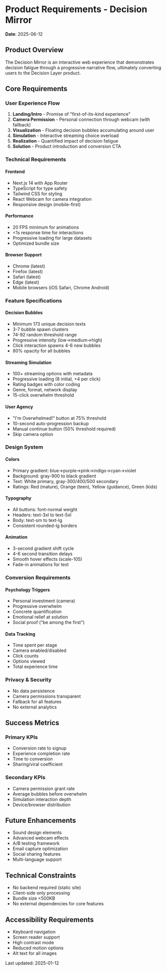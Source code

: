 # Product Requirements - Decision Mirror

**Date**: 2025-06-12

## Product Overview

The Decision Mirror is an interactive web experience that demonstrates decision fatigue through a progressive narrative flow, ultimately converting users to the Decision Layer product.

## Core Requirements

### User Experience Flow

1. **Landing/Intro** - Promise of "first-of-its-kind experience"
2. **Camera Permission** - Personal connection through webcam (with fallback)
3. **Visualization** - Floating decision bubbles accumulating around user
4. **Simulation** - Interactive streaming choice overload
5. **Realization** - Quantified impact of decision fatigue
6. **Solution** - Product introduction and conversion CTA

### Technical Requirements

#### Frontend

- Next.js 14 with App Router
- TypeScript for type safety
- Tailwind CSS for styling
- React Webcam for camera integration
- Responsive design (mobile-first)

#### Performance

- 20 FPS minimum for animations
- <1s response time for interactions
- Progressive loading for large datasets
- Optimized bundle size

#### Browser Support

- Chrome (latest)
- Firefox (latest)
- Safari (latest)
- Edge (latest)
- Mobile browsers (iOS Safari, Chrome Android)

### Feature Specifications

#### Decision Bubbles

- Minimum 173 unique decision texts
- 3-7 bubble spawn clusters
- 74-92 random threshold range
- Progressive intensity (low→medium→high)
- Click interaction spawns 4-6 new bubbles
- 80% opacity for all bubbles

#### Streaming Simulation

- 100+ streaming options with metadata
- Progressive loading (8 initial, +4 per click)
- Rating badges with color coding
- Genre, format, network display
- 15-click overwhelm threshold

#### User Agency

- "I'm Overwhelmed!" button at 75% threshold
- 10-second auto-progression backup
- Manual continue button (50% threshold required)
- Skip camera option

### Design System

#### Colors

- Primary gradient: blue→purple→pink→indigo→cyan→violet
- Background: gray-900 to black gradient
- Text: White primary, gray-300/400/500 secondary
- Ratings: Red (mature), Orange (teen), Yellow (guidance), Green (kids)

#### Typography

- All buttons: font-normal weight
- Headers: text-3xl to text-5xl
- Body: text-sm to text-lg
- Consistent rounded-lg borders

#### Animation

- 3-second gradient shift cycle
- 4-6 second transition delays
- Smooth hover effects (scale-105)
- Fade-in animations for text

### Conversion Requirements

#### Psychology Triggers

- Personal investment (camera)
- Progressive overwhelm
- Concrete quantification
- Emotional relief at solution
- Social proof ("be among the first")

#### Data Tracking

- Time spent per stage
- Camera enabled/disabled
- Click counts
- Options viewed
- Total experience time

### Privacy & Security

- No data persistence
- Camera permissions transparent
- Fallback for all features
- No external analytics

## Success Metrics

### Primary KPIs

- Conversion rate to signup
- Experience completion rate
- Time to conversion
- Sharing/viral coefficient

### Secondary KPIs

- Camera permission grant rate
- Average bubbles before overwhelm
- Simulation interaction depth
- Device/browser distribution

## Future Enhancements

- Sound design elements
- Advanced webcam effects
- A/B testing framework
- Email capture optimization
- Social sharing features
- Multi-language support

## Technical Constraints

- No backend required (static site)
- Client-side only processing
- Bundle size <500KB
- No external dependencies for core features

## Accessibility Requirements

- Keyboard navigation
- Screen reader support
- High contrast mode
- Reduced motion options
- Alt text for all images

Last updated: 2025-01-12
